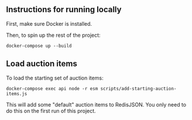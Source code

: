 ## Instructions for running locally
First, make sure Docker is installed.

Then, to spin up the rest of the project:

`docker-compose up --build`

## Load auction items
To load the starting set of auction items:

`docker-compose exec api node -r esm scripts/add-starting-auction-items.js`

This will add some "default" auction items to RedisJSON. You only need to do this on the first run of this project.